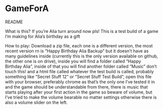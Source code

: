 # GameForA

README

What is this?
If you’re Alia turn around now pls!
This is a test build of a game I’m making for Alia’s birthday as a gift

How to play:
Download a zip file, each one is a different version, the most recent version rn is “Happy Birthday Alia Backup” but it doesn’t have as many guidelines inside (currently this is the only version available on github, the other one is on drive), inside you will find a folder called “Happy Birthday Alia”, inside of that you will find another folder called “Music” don’t touch this! and a html file called whatever the test build is called, probably something like “Secret Stuff 12” or “Secret Stuff Test Build”, open this file with your browser, preferably chrome as that’s the only one I’ve tested it in and the game should be understandable from there, there is music that starts playing after your first action in the game so beware of volume, but I’ve tried to make the volume bearable no matter settings otherwise there is also a volume slider on the left.
